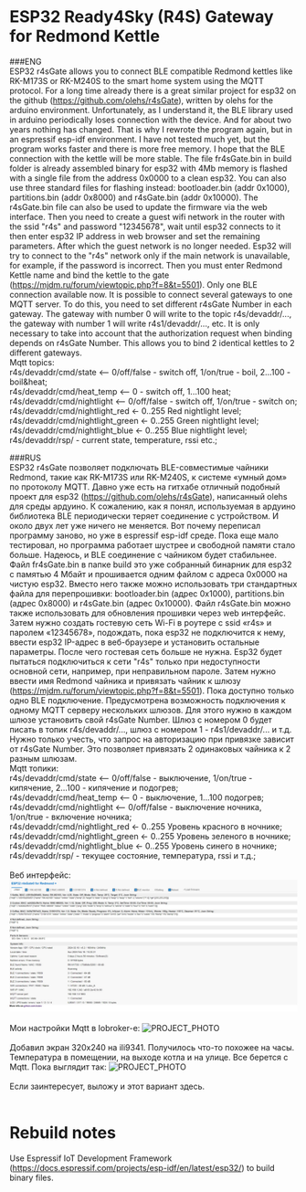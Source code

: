 # ESP32 Ready4Sky (R4S) Gateway for Redmond Kettle
###ENG<br>
ESP32 r4sGate allows you to connect  BLE compatible Redmond kettles like RK-M173S or RK-M240S to the smart home system using the MQTT protocol. For a long time already there is a great similar project for esp32 on the github (https://github.com/olehs/r4sGate), written by olehs for the arduino environment. Unfortunately, as I understand it, the BLE library used in arduino periodically loses connection with the device. And for about two years nothing has changed. That is why I rewrote the program again, but in an espressif esp-idf environment. I have not tested much yet, but the program works faster and there is more free memory. I hope that the BLE connection with the kettle will be more stable.
The file fr4sGate.bin in build folder is already assembled binary for esp32 with 4Mb memory is flashed with a single file from the address 0x0000 to a clean esp32. You can also use three standard files for flashing instead: bootloader.bin (addr 0x1000), partitions.bin (addr 0x8000) and r4sGate.bin (addr 0x10000). The r4sGate.bin file can also be used to update the firmware via the web interface. Then you need to create a guest wifi network in the router with the ssid "r4s" and password "12345678", wait until esp32 connects to it then enter esp32 IP address in web browser and set the remaining parameters. After which the guest network is no longer needed. Esp32 will try to connect to the "r4s" network only if the main network is unavailable, for example, if the password is incorrect. Then you must enter Redmond Kettle name and bind the kettle to the gate (https://mjdm.ru/forum/viewtopic.php?f=8&t=5501). Only one BLE connection available now. It is possible to connect several gateways to one MQTT server. To do this, you need to set different r4sGate Number in each gateway. The gateway with number 0 will write to the topic r4s/devaddr/..., the gateway with number 1 will write r4s1/devaddr/..., etc. It is only necessary to take into account that the authorization request when binding depends on r4sGate Number. This allows you to bind 2 identical kettles to 2 different gateways.<br>
Mqtt topics:<br>
 r4s/devaddr/cmd/state <-- 0/off/false - switch off, 1/on/true - boil, 2...100 - boil&heat;<br>
 r4s/devaddr/cmd/heat_temp <-- 0 - switch off, 1...100 heat;<br>
 r4s/devaddr/cmd/nightlight  <-- 0/off/false - switch off, 1/on/true - switch on;<br>
 r4s/devaddr/cmd/nightlight_red <- 0..255 Red nightlight level;<br>
 r4s/devaddr/cmd/nightlight_green <- 0..255 Green nightlight level;<br>
 r4s/devaddr/cmd/nightlight_blue <- 0..255 Blue nightlight level;<br>
 r4s/devaddr/rsp/ - current state, temperature, rssi etc.;<br>

###RUS<br>
ESP32 r4sGate позволяет подключать BLE-совместимые чайники Redmond, такие как RK-M173S или RK-M240S, к системе «умный дом» по протоколу MQTT.
Давно уже есть  на гитхабе отличный подобный проект  для esp32 (https://github.com/olehs/r4sGate), написанный olehs для среды ардуино. К сожалению,  как я понял,  используемая в ардуино библиотека BLE периодически теряет соединение с устройством. И около двух лет уже ничего не меняется. Вот почему  переписал программу  заново, но уже в espressif esp-idf среде. Пока еще мало тестировал, но программа работает шустрее и свободной памяти стало больше. Надеюсь, и BLE соединение с чайником будет стабильнее. Файл fr4sGate.bin в папке build это уже собранный бинарник для  esp32 с памятью 4 Мбайт и прошивается одним файлом с адреса 0x0000 на чистую esp32. Вместо него также можно использовать три стандартных файла для перепрошивки: bootloader.bin (адрес 0x1000), partitions.bin (адрес 0x8000) и r4sGate.bin (адрес 0x10000). Файл r4sGate.bin можно также использовать для обновления прошивки через web интерфейс. Затем нужно создать гостевую сеть Wi-Fi в роутере с ssid «r4s» и паролем «12345678», подождать, пока esp32 не подключится к нему, ввести esp32 IP-адрес в веб-браузере и установить остальные параметры. После чего гостевая сеть больше не нужна. Esp32 будет пытаться подключиться к сети "r4s" только при недоступности основной сети, например, при неправильном пароле. Затем нужно ввести имя Redmond чайника и привязать чайник к шлюзу (https://mjdm.ru/forum/viewtopic.php?f=8&t=5501). Пока доступно только одно BLE подключение. Предусмотрена возможность подключения к одному MQTT серверу нескольких шлюзов. Для этого нужно в каждом шлюзе установить свой r4sGate Number. Шлюз с номером 0 будет писать в топик r4s/devaddr/..., шлюз с номером 1 - r4s1/devaddr/... и т.д. Нужно только учесть, что запрос на авторизацию при привязке зависит от r4sGate Number. Это позволяет привязать 2 одинаковых чайника к 2 разным шлюзам.<br> 
Mqtt топики:<br>
 r4s/devaddr/cmd/state <-- 0/off/false - выключение, 1/on/true - кипячение, 2...100 - кипячение и подогрев;<br>
 r4s/devaddr/cmd/heat_temp <-- 0 - выключение, 1...100 подогрев;<br>
 r4s/devaddr/cmd/nightlight  <-- 0/off/false - выключение ночника, 1/on/true - включение ночника;<br>
 r4s/devaddr/cmd/nightlight_red <- 0..255 Уровень красного в ночнике;<br>
 r4s/devaddr/cmd/nightlight_green <- 0..255 Уровень зеленого в ночнике;<br>
 r4s/devaddr/cmd/nightlight_blue <- 0..255 Уровень синего в ночнике;<br>
 r4s/devaddr/rsp/ - текущее состояние, температура, rssi и т.д.;<br><br>
Веб интерфейс:
![PROJECT_PHOTO](https://github.com/alutov/ESP32-R4sGate-for-Redmond/blob/master/jpg/myweb.jpg) 
 <br><br>Мои настройки Mqtt в Iobroker-е:
 ![PROJECT_PHOTO](https://github.com/alutov/ESP32-R4sGate-for-Redmond/blob/master/jpg/mymqtt.jpg)
 <br><br> Добавил экран 320x240 на ili9341. Получилось что-то похожее на часы. Температура в помещении, на выходе котла и на улице. Все берется с Mqtt. Пока выглядит так:
 ![PROJECT_PHOTO](https://github.com/alutov/ESP32-R4sGate-for-Redmond/blob/master/jpg/mytft.jpg)
 <br><br>Если заинтересует, выложу и этот вариант здесь.<br><br>

# Rebuild notes
Use Espressif IoT Development Framework (https://docs.espressif.com/projects/esp-idf/en/latest/esp32/) to build binary files.<br>
